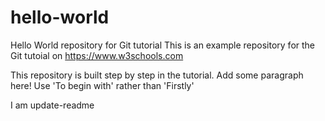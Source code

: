 # hello-world
Hello World repository for Git tutorial
This is an example repository for the Git tutoial on https://www.w3schools.com

This repository is built step by step in the tutorial.
Add some paragraph here!
Use 'To begin with' rather than 'Firstly'

I am update-readme
